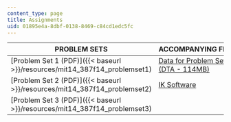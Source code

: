```yaml
---
content_type: page
title: Assignments
uid: 01895e4a-8dbf-0138-8469-c84cd1edc5fc
---
```


| PROBLEM SETS | ACCOMPANYING FILES |
| --- | --- |
| [Problem Set 1 (PDF)]({{< baseurl >}}/resources/mit14_387f14_problemset1) | [Data for Problem Set 1 (DTA - 114MB)](/ans7870/14/14.387/f14/data_pset1.dta) |
| [Problem Set 2 (PDF)]({{< baseurl >}}/resources/mit14_387f14_problemset2) | [IK Software](https://ideas.repec.org/c/boc/bocode/s456888.html) |
| [Problem Set 3 (PDF)]({{< baseurl >}}/resources/mit14_387f14_problemset3) |